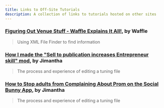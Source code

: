 ```yaml
---
title: Links to Off-Site Tutorials
description: A collection of links to tutorials hosted on other sites
---
```


### [Figuring Out Venue Stuff - Waffle Explains It All!](https://www.youtube.com/watch?v=NZds6z9KuW0), by Waffle
> Using XML File Finder to find information

### [How I made the "Sell to publication increases Entrepreneur skill" mod](https://imtheproblemitsjim.neocities.org/Sims%20content/Sims%204%20Modding/SellToPublicationWalkthrough), by Jimantha
> The process and experience of editing a tuning file

### [How to Stop adults from Complaining About Prom on the Social Bunny App](https://imtheproblemitsjim.neocities.org/Sims%20content/Sims%204%20Modding/HowToStopAdultsfromComplainingAboutProm), by Jimantha
> The process and experience of editing a tuning file